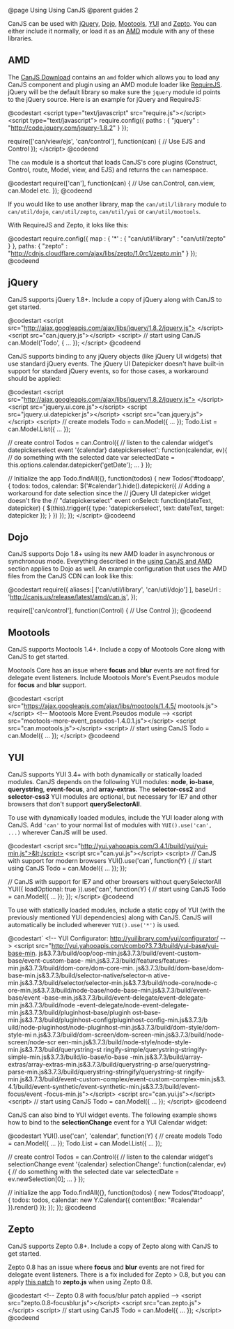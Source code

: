 @page Using Using CanJS
@parent guides 2

CanJS can be used with [jQuery](#jQuery), [Dojo](#Dojo), [Mootools](#Mootools), [YUI](#YUI) and [Zepto](#Zepto). You can either include it normally, or load it as an [AMD](#AMD) module with any of these libraries.

<h2 id="AMD">AMD</h2>

The [CanJS Download](../download.html) contains an `amd` folder which allows
you to load any CanJS component and plugin using an AMD module loader like [RequireJS](http://requirejs.org/).
jQuery will be the default library so make sure the `jquery` module id points to the jQuery source.
Here is an example for jQuery and RequireJS:

@codestart
&lt;script type="text/javascript" src="require.js">&lt;/script>
&lt;script type="text/javascript">
  require.config({
    paths : {
      "jquery" : "http://code.jquery.com/jquery-1.8.2"
    }
  });

  require(['can/view/ejs', 'can/control'], function(can) {
    // Use EJS and Control
  });
&lt;/script>
@codeend

The `can` module is a shortcut that loads CanJS's core plugins (Construct, Control, route, Model, view, and EJS)
and returns the `can` namespace.

@codestart
require(['can'], function(can) {
  // Use can.Control, can.view, can.Model etc.
});
@codeend

If you would like to use another library, map the `can/util/library` module to `can/util/dojo`, `can/util/zepto`,
`can/util/yui` or `can/util/mootools`.

With RequireJS and Zepto, it loks like this:

@codestart
require.config({
  map : {
    '*' : {
		  "can/util/library" : "can/util/zepto"
  	}
  },
  paths: {
    "zepto" : "http://cdnjs.cloudflare.com/ajax/libs/zepto/1.0rc1/zepto.min"
  }
});
@codeend

<h2 id="jQuery">jQuery</h2>

CanJS supports jQuery 1.8+. Include a copy of jQuery along with CanJS to get started.

@codestart
&lt;script src="http://ajax.googleapis.com/ajax/libs/jquery/1.8.2/jquery.js">
&lt;/script>
&lt;script src="can.jquery.js">&lt;/script>
&lt;script>
  // start using CanJS
  can.Model('Todo', {
    ...
  });
&lt;/script>
@codeend

CanJS supports binding to any jQuery objects (like jQuery UI widgets) that use standard
jQuery events. The jQuery UI Datepicker doesn't have built-in support for standard
jQuery events, so for those cases, a workaround should be applied:

@codestart
&lt;script src="http://ajax.googleapis.com/ajax/libs/jquery/1.8.2/jquery.js">
&lt;/script>
&lt;script src="jquery.ui.core.js">&lt;/script>
&lt;script src="jquery.ui.datepicker.js">&lt;/script>
&lt;script src="can.jquery.js">&lt;/script>
&lt;script>
  // create models
  Todo = can.Model({ ... });
  Todo.List = can.Model.List({ ... });

  // create control
  Todos = can.Control({
    // listen to the calendar widget's datepickerselect event
    '{calendar} datepickerselect': function(calendar, ev){
      // do something with the selected date
      var selectedDate = this.options.calendar.datepicker('getDate');
      ...
    }
  });

  // Initialize the app
  Todo.findAll({}, function(todos) {
    new Todos('#todoapp', {
      todos: todos,
      calendar: $('#calendar').hide().datepicker({
        // Adding a workaround for date selection since the
        // jQuery UI datepicker widget doesn't fire the
        // "datepickerselect" event
        onSelect: function(dateText, datepicker) {
          $(this).trigger({
            type: 'datepickerselect',
            text: dateText,
            target: datepicker
          });
        }
      })
    });
  });
&lt;/script>
@codeend

<h2 id="Dojo">Dojo</h2>

CanJS supports Dojo 1.8+ using its new AMD loader in asynchronous or synchronous mode. Everything described in the [using CanJS and AMD](#AMD) section applies to Dojo as well. An example configuration that uses the AMD files from the CanJS CDN can look like this:

@codestart
require({
    aliases:[
        ['can/util/library', 'can/util/dojo']
    ],
    baseUrl : 'http://canjs.us/release/latest/amd/can.js',
});

require(['can/control'], function(Control) {
  // Use Control
});
@codeend

<h2 id="Mootools">Mootools</h2>

CanJS supports Mootools 1.4+. Include a copy of Mootools Core along with CanJS to get started.

Mootools Core has an issue where __focus__ and __blur__ events are not fired for delegate event listeners.
Include Mootools More's Event.Pseudos module for __focus__ and __blur__ support.

@codestart
&lt;script src="https://ajax.googleapis.com/ajax/libs/mootools/1.4.5/
mootools.js">&lt;/script>
&lt;!-- Mootools More Event.Pseudos module -->
&lt;script src="mootools-more-event_pseudos-1.4.0.1.js">&lt;/script>
&lt;script src="can.mootools.js">&lt;/script>
&lt;script>
  // start using CanJS
  Todo = can.Model({
    ...
  });
&lt;/script>
@codeend

<h2 id="YUI">YUI</h2>

CanJS supports YUI 3.4+ with both dynamically or statically loaded modules.
CanJS depends on the following YUI modules: __node__, __io-base__, __querystring__, __event-focus__, and __array-extras__. The __selector-css2__ and __selector-css3__ YUI modules are optional, but necessary for IE7 and other browsers that don't support __querySelectorAll__.

To use with dynamically loaded modules, include the YUI loader along with CanJS.
Add `'can'` to your normal list of modules with `YUI().use('can', ...)` wherever CanJS will be used.

@codestart
&lt;script src="http://yui.yahooapis.com/3.4.1/build/yui/yui-min.js">&lt;/script>
&lt;script src="can.yui.js">&lt;/script>
&lt;script>
  // CanJS with support for modern browsers
  YUI().use('can', function(Y) {
    // start using CanJS
    Todo = can.Model({
      ...
    });
  });

  // CanJS with support for IE7 and other browsers without querySelectorAll
  YUI({ loadOptional: true }).use('can', function(Y) {
    // start using CanJS
    Todo = can.Model({
      ...
    });
  });
&lt;/script>
@codeend

To use with statically loaded modules, include a static copy of YUI (with the
previously mentioned YUI dependencies) along with CanJS. CanJS will automatically
be included wherever `YUI().use('*')` is used.

@codestart`
&lt;!-- YUI Configurator: http://yuilibrary.com/yui/configurator/ -->
&lt;script src="http://yui.yahooapis.com/combo?3.7.3/build/yui-base/yui-base-min.
js&3.7.3/build/oop/oop-min.js&3.7.3/build/event-custom-base/event-custom-base-
min.js&3.7.3/build/features/features-min.js&3.7.3/build/dom-core/dom-core-min.
js&3.7.3/build/dom-base/dom-base-min.js&3.7.3/build/selector-native/selector-n
ative-min.js&3.7.3/build/selector/selector-min.js&3.7.3/build/node-core/node-c
ore-min.js&3.7.3/build/node-base/node-base-min.js&3.7.3/build/event-base/event
-base-min.js&3.7.3/build/event-delegate/event-delegate-min.js&3.7.3/build/node
-event-delegate/node-event-delegate-min.js&3.7.3/build/pluginhost-base/pluginh
ost-base-min.js&3.7.3/build/pluginhost-config/pluginhost-config-min.js&3.7.3/b
uild/node-pluginhost/node-pluginhost-min.js&3.7.3/build/dom-style/dom-style-mi
n.js&3.7.3/build/dom-screen/dom-screen-min.js&3.7.3/build/node-screen/node-scr
een-min.js&3.7.3/build/node-style/node-style-min.js&3.7.3/build/querystring-st
ringify-simple/querystring-stringify-simple-min.js&3.7.3/build/io-base/io-base
-min.js&3.7.3/build/array-extras/array-extras-min.js&3.7.3/build/querystring-p
arse/querystring-parse-min.js&3.7.3/build/querystring-stringify/querystring-st
ringify-min.js&3.7.3/build/event-custom-complex/event-custom-complex-min.js&3.
4.1/build/event-synthetic/event-synthetic-min.js&3.7.3/build/event-focus/event
-focus-min.js">&lt;/script>
&lt;script src="can.yui.js">&lt;/script>
&lt;script>
    // start using CanJS
    Todo = can.Model({
      ...
    });
&lt;/script>
@codeend

CanJS can also bind to YUI widget events. The following example shows how to
bind to the __selectionChange__ event for a YUI Calendar widget:

@codestart
YUI().use('can', 'calendar', function(Y) {
  // create models
  Todo = can.Model({ ... });
  Todo.List = can.Model.List({ ... });

  // create control
  Todos = can.Control({
    // listen to the calendar widget's selectionChange event
    '{calendar} selectionChange': function(calendar, ev){
      // do something with the selected date
      var selectedDate = ev.newSelection[0];
      ...
    }
  });

  // initialize the app
  Todo.findAll({}, function(todos) {
    new Todos('#todoapp', {
      todos: todos,
      calendar: new Y.Calendar({
        contentBox: "#calendar"
      }).render()
    });
  });
});
@codeend

<h2 id="Zepto">Zepto</h2>

CanJS supports Zepto 0.8+. Include a copy of Zepto along with CanJS to get started.

Zepto 0.8 has an issue where __focus__ and __blur__ events are not fired for delegate event listeners.
There is a fix included for Zepto > 0.8, but you can apply
[this patch](https://github.com/madrobby/zepto/commit/ab2a3ef0d18beaf768903f0943efd019a29803f0)
to __zepto.js__ when using Zepto 0.8.

@codestart
&lt;!-- Zepto 0.8 with focus/blur patch applied -->
&lt;script src="zepto.0.8-focusblur.js">&lt;/script>
&lt;script src="can.zepto.js">&lt;/script>
&lt;script>
  // start using CanJS
  Todo = can.Model({
    ...
  });
&lt;/script>
@codeend
